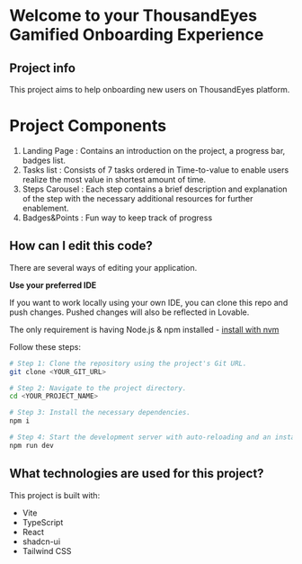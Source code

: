 # Welcome to your ThousandEyes Gamified Onboarding Experience

## Project info

This project aims to help onboarding new users on ThousandEyes platform.

# Project Components
1. Landing Page : Contains an introduction on the project, a progress bar, badges list.
2. Tasks list : Consists of 7 tasks ordered in Time-to-value to enable users realize the most value in shortest amount of time.
3. Steps Carousel : Each step contains a brief description and explanation of the step with the necessary additional resources for further enablement.
4. Badges&Points : Fun way to keep track of progress


## How can I edit this code?

There are several ways of editing your application.

**Use your preferred IDE**

If you want to work locally using your own IDE, you can clone this repo and push changes. Pushed changes will also be reflected in Lovable.

The only requirement is having Node.js & npm installed - [install with nvm](https://github.com/nvm-sh/nvm#installing-and-updating)

Follow these steps:

```sh
# Step 1: Clone the repository using the project's Git URL.
git clone <YOUR_GIT_URL>

# Step 2: Navigate to the project directory.
cd <YOUR_PROJECT_NAME>

# Step 3: Install the necessary dependencies.
npm i

# Step 4: Start the development server with auto-reloading and an instant preview.
npm run dev
```


## What technologies are used for this project?

This project is built with:

- Vite
- TypeScript
- React
- shadcn-ui
- Tailwind CSS


